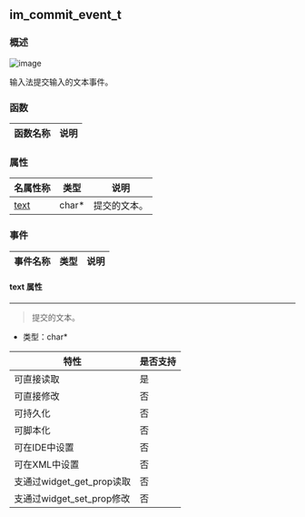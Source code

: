 ## im\_commit\_event\_t
### 概述
![image](images/im_commit_event_t_0.png)

 输入法提交输入的文本事件。

### 函数
<p id="im_commit_event_t_methods">

| 函数名称 | 说明 | 
| -------- | ------------ | 
### 属性
<p id="im_commit_event_t_properties">

| 名属性称 | 类型 | 说明 | 
| -------- | ----- | ------------ | 
| <a href="#im_commit_event_t_text">text</a> | char* |  提交的文本。 |
### 事件
<p id="im_commit_event_t_events">

| 事件名称 | 类型  | 说明 | 
| -------- | ----- | ------- | 
#### text 属性
-----------------------
> <p id="im_commit_event_t_text"> 提交的文本。



* 类型：char*

| 特性 | 是否支持 |
| -------- | ----- |
| 可直接读取 | 是 |
| 可直接修改 | 否 |
| 可持久化   | 否 |
| 可脚本化   | 否 |
| 可在IDE中设置 | 否 |
| 可在XML中设置 | 否 |
| 支通过widget_get_prop读取 | 否 |
| 支通过widget_set_prop修改 | 否 |
